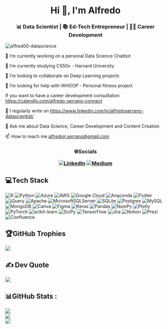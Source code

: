 <h1 align="center">Hi 👋, I'm Alfredo</h1>
<h3 align="center">📊 Data Scientist | 📚 Ed-Tech Entrepreneur | 👨‍💻 Career Development</h3>

<p align="left"> <img src="https://komarev.com/ghpvc/?username=a1fred00-datascience&label=Profile%20views&color=0e75b6&style=flat" alt="a1fred00-datascience" /> </p>

🔭 I’m currently working on a personal Data Science Chatbot

🌱 I’m currently studying CS50x - Harvard University

👯 I’m looking to collaborate on Deep Learning projects

🤝 I’m looking for help with WHOOP - Personal fitness project

If you want to have a career development consultation https://calendly.com/alfredo-serrano-connect

📝 I regularly write on https://www.linkedin.com/in/alfredoserrano-datascientist/

💬 Ask me about Data Science, Career Development and Content Creation

📫 How to reach me alfredojr.serrano@gmail.com

<h3 align="center"> 🌐Socials
  
[![LinkedIn](https://img.shields.io/badge/LinkedIn-%230077B5.svg?logo=linkedin&logoColor=white)](https://linkedin.com/in/https://www.linkedin.com/in/alfredoserrano-datascientist/) [![Medium](https://img.shields.io/badge/Medium-12100E?logo=medium&logoColor=white)](https://medium.com/@@A1fred00) 

## 💻Tech Stack
![R](https://img.shields.io/badge/r-%23276DC3.svg?style=for-the-badge&logo=r&logoColor=white) ![Python](https://img.shields.io/badge/python-3670A0?style=for-the-badge&logo=python&logoColor=ffdd54) ![Azure](https://img.shields.io/badge/azure-%230072C6.svg?style=for-the-badge&logo=azure-devops&logoColor=white) ![AWS](https://img.shields.io/badge/AWS-%23FF9900.svg?style=for-the-badge&logo=amazon-aws&logoColor=white) ![Google Cloud](https://img.shields.io/badge/Google%20Cloud-%234285F4.svg?style=for-the-badge&logo=google-cloud&logoColor=white) ![Anaconda](https://img.shields.io/badge/Anaconda-%2344A833.svg?style=for-the-badge&logo=anaconda&logoColor=white) ![Flutter](https://img.shields.io/badge/Flutter-%2302569B.svg?style=for-the-badge&logo=Flutter&logoColor=white) ![jQuery](https://img.shields.io/badge/jquery-%230769AD.svg?style=for-the-badge&logo=jquery&logoColor=white) ![Apache](https://img.shields.io/badge/apache-%23D42029.svg?style=for-the-badge&logo=apache&logoColor=white) ![MicrosoftSQLServer](https://img.shields.io/badge/Microsoft%20SQL%20Sever-CC2927?style=for-the-badge&logo=microsoft%20sql%20server&logoColor=white) ![SQLite](https://img.shields.io/badge/sqlite-%2307405e.svg?style=for-the-badge&logo=sqlite&logoColor=white) ![Postgres](https://img.shields.io/badge/postgres-%23316192.svg?style=for-the-badge&logo=postgresql&logoColor=white) ![MySQL](https://img.shields.io/badge/mysql-%2300f.svg?style=for-the-badge&logo=mysql&logoColor=white) ![MongoDB](https://img.shields.io/badge/MongoDB-%234ea94b.svg?style=for-the-badge&logo=mongodb&logoColor=white) ![Canva](https://img.shields.io/badge/Canva-%2300C4CC.svg?style=for-the-badge&logo=Canva&logoColor=white) 	![Figma](https://img.shields.io/badge/figma-%23F24E1E.svg?style=for-the-badge&logo=figma&logoColor=white) ![Keras](https://img.shields.io/badge/Keras-%23D00000.svg?style=for-the-badge&logo=Keras&logoColor=white) ![Pandas](https://img.shields.io/badge/pandas-%23150458.svg?style=for-the-badge&logo=pandas&logoColor=white) ![NumPy](https://img.shields.io/badge/numpy-%23013243.svg?style=for-the-badge&logo=numpy&logoColor=white) ![Plotly](https://img.shields.io/badge/Plotly-%233F4F75.svg?style=for-the-badge&logo=plotly&logoColor=white) ![PyTorch](https://img.shields.io/badge/PyTorch-%23EE4C2C.svg?style=for-the-badge&logo=PyTorch&logoColor=white) ![scikit-learn](https://img.shields.io/badge/scikit--learn-%23F7931E.svg?style=for-the-badge&logo=scikit-learn&logoColor=white) ![SciPy](https://img.shields.io/badge/SciPy-%230C55A5.svg?style=for-the-badge&logo=scipy&logoColor=%white) ![TensorFlow](https://img.shields.io/badge/TensorFlow-%23FF6F00.svg?style=for-the-badge&logo=TensorFlow&logoColor=white) ![Jira](https://img.shields.io/badge/jira-%230A0FFF.svg?style=for-the-badge&logo=jira&logoColor=white) ![Notion](https://img.shields.io/badge/Notion-%23000000.svg?style=for-the-badge&logo=notion&logoColor=white) ![Prezi](https://img.shields.io/badge/Prezi-%23000000.svg?style=for-the-badge&logo=Prezi&logoColor=white) ![Confluence](https://img.shields.io/badge/confluence-%23172BF4.svg?style=for-the-badge&logo=confluence&logoColor=white)


## 🏆GitHub Trophies
![](https://github-trophies.vercel.app/?username=A1fred00-datascience&theme=chalk&no-frame=true&no-bg=false&margin-w=4)

## ✍️ Dev Quote
![](https://quotes-github-readme.vercel.app/api?type=horizontal&theme=gruvbox)

## 📊GitHub Stats :
![](https://github-readme-stats.vercel.app/api?username=A1fred00-datascience&theme=great-gatsby&hide_border=true&include_all_commits=false&count_private=true)<br/>
![](https://github-readme-streak-stats.herokuapp.com/?user=A1fred00-datascience&theme=great-gatsby&hide_border=true)<br/>
![](https://github-readme-stats.vercel.app/api/top-langs/?username=A1fred00-datascience&theme=great-gatsby&hide_border=true&include_all_commits=false&count_private=true&layout=compact)





